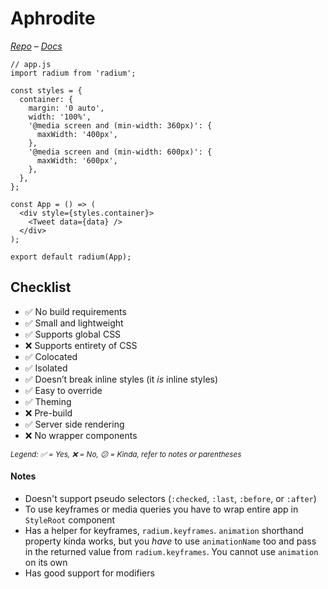 # Aphrodite

*[Repo](https://github.com/FormidableLabs/radium) – [Docs](https://formidable.com/open-source/radium/)*

```JS
// app.js
import radium from 'radium';

const styles = {
  container: {
    margin: '0 auto',
    width: '100%',
    '@media screen and (min-width: 360px)': {
      maxWidth: '400px',
    },
    '@media screen and (min-width: 600px)': {
      maxWidth: '600px',
    },
  },
};

const App = () => (
  <div style={styles.container}>
    <Tweet data={data} />
  </div>
);

export default radium(App);
```

## Checklist

- ✅ No build requirements
- ✅ Small and lightweight
- ✅ Supports global CSS
- ❌ Supports entirety of CSS
- ✅ Colocated
- ✅ Isolated
- ✅ Doesn’t break inline styles (it _is_ inline styles)
- ✅ Easy to override
- ✅ Theming
- ❌ Pre-build
- ✅ Server side rendering
- ❌ No wrapper components

<sub><i>Legend: ✅ = Yes, ❌ = No, 😕 = Kinda, refer to notes or parentheses</i><sub>

#### Notes

- Doesn't support pseudo selectors (`:checked`, `:last`, `:before`, or `:after`)
- To use keyframes or media queries you have to wrap entire app in `StyleRoot` component
- Has a helper for keyframes, `radium.keyframes`. `animation` shorthand property kinda works, but you _have_ to use `animationName` too and pass in the returned value from `radium.keyframes`. You cannot use `animation` on its own
- Has good support for modifiers

